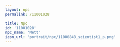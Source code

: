 ```yaml
---
layout: npc
permalink: /11001028

title: Npc
id: '11001028'
npc_name: 'Mett'
icon_url: 'portrait/npc/11000843_scientist1_p.png'
---
```


